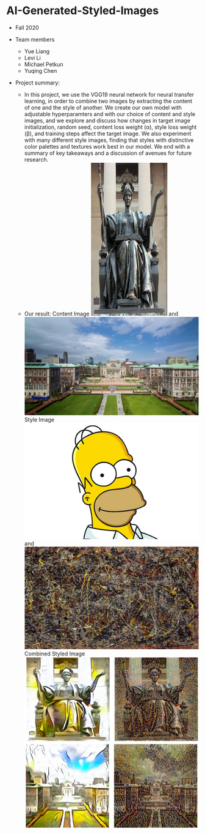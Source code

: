 # AI-Generated-Styled-Images

+ Fall 2020
+ Team members
	+ Yue Liang
	+ Levi Li
	+ Michael Petkun
	+ Yuqing Chen
  
+ Project summary: 
  + In this project, we use the VGG19 neural network for neural transfer learning, in order to combine two images by extracting the content of one and the style of another. We create our own model with adjustable hyperparamters and with our choice of content and style images, and we explore and discuss how changes in target image initialization, random seed, content loss weight (α), style loss weight (β), and training steps affect the target image. We also experiment with many different style images, finding that styles with distinctive color palettes and textures work best in our model. We end with a summary of key takeaways and a discussion of avenues for future research.
  + Our result:
    Content Image
    <img src="data/Alma%20Mater.jpg" width="200" height="400" />
    and
    ![Content Image2](data/Columbia.jpg)
    Style Image
    ![Style Image1](data/Simpson.jpg)
    and
    ![Style Image2](data/Pollock.jpg)
    Combined Styled Image
    ![Combined Styled Image](figs/combined_generated_images.jpeg)
    

